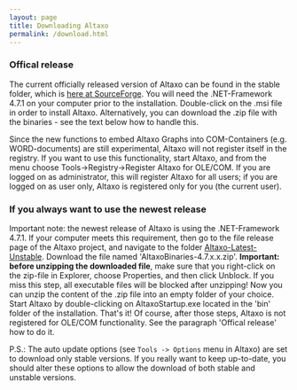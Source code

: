 ```yaml
---
layout: page
title: Downloading Altaxo
permalink: /download.html
---
```


### Offical release
The current officially released version of Altaxo can be found
in the stable folder, which is
[here at SourceForge](https://sourceforge.net/projects/altaxo/files/Altaxo/Altaxo-Latest-Stable/).
You will need the .NET-Framework 4.7.1 on your computer prior to 
the installation.
Double-click on the .msi file in order to install Altaxo.
Alternatively, you can download the .zip file with the binaries - 
see the text below how to handle this.

Since the new functions to embed Altaxo Graphs into COM-Containers (e.g. WORD-documents) are still experimental, Altaxo will not register itself in the registry. If you want to use this functionality, start Altaxo, and from the menu choose Tools->Registry->Register Altaxo for OLE/COM. If you are logged on as administrator, this will register Altaxo for all users; if you are logged on as user only, Altaxo is registered only for you (the current user).

### If you always want to use the newest release

Important note: the newest release of Altaxo is using
the .NET-Framework 4.7.1. 
If your computer meets this requirement,
then go to the file release page of the Altaxo project,
and navigate to the folder
[ Altaxo-Latest-Unstable](https://sourceforge.net/projects/altaxo/files/Altaxo/Altaxo-Latest-Unstable/).
Download the file named 'AltaxoBinaries-4.7.x.x.zip'.
**Important: before unzipping the downloaded file**,
make sure that you right-click on the zip-file in Explorer, 
choose Properties, and then click Unblock.
If you miss this step, all executable files will 
be blocked after unzipping! 
Now you can unzip the content of the .zip file into 
an empty folder of your choice. 
Start Altaxo by double-clicking on AltaxoStartup.exe 
located in the 'bin' folder of the installation. 
That's it! Of course, after those steps, 
Altaxo is not registered for OLE/COM functionality. 
See the paragraph 'Offical release' how to do it.

P.S.: The auto update options (see `Tools -> Options` menu in Altaxo) 
are set to download only stable versions. 
If you really want to keep up-to-date, 
you should alter these options to allow the download of
both stable and unstable versions.
